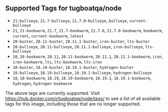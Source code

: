 ## Supported Tags for tugboatqa/node

* `21-bullseye`, `21.7-bullseye`, `21.7.0-bullseye`, `bullseye`, `current-bullseye`
* `21`, `21-bookworm`, `21.7`, `21.7-bookworm`, `21.7.0`, `21.7.0-bookworm`, `bookworm`, `current`, `current-bookworm`, `latest`
* `20-buster`, `20.11-buster`, `20.11.1-buster`, `iron-buster`, `lts-buster`
* `20-bullseye`, `20.11-bullseye`, `20.11.1-bullseye`, `iron-bullseye`, `lts-bullseye`
* `20`, `20-bookworm`, `20.11`, `20.11-bookworm`, `20.11.1`, `20.11.1-bookworm`, `iron`, `iron-bookworm`, `lts`, `lts-bookworm`, `lts-iron`
* `18-buster`, `18.19-buster`, `18.19.1-buster`, `hydrogen-buster`
* `18-bullseye`, `18.19-bullseye`, `18.19.1-bullseye`, `hydrogen-bullseye`
* `18`, `18-bookworm`, `18.19`, `18.19-bookworm`, `18.19.1`, `18.19.1-bookworm`, `hydrogen`, `hydrogen-bookworm`

The above tags are currently supported. Visit https://hub.docker.com/r/tugboatqa/node/tags/ to see a list of all available tags for this image, including those that are no longer supported.
